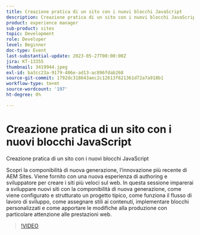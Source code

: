 ```yaml
---
title: Creazione pratica di un sito con i nuovi blocchi JavaScript
description: Creazione pratica di un sito con i nuovi blocchi JavaScriptScopri la componibilità di nuova generazione, l’ultima innovazione di AEM Sites. Viene fornito con una nuova esperienza di authoring e sviluppatore per creare i siti più veloci sul web. In questa sessione imparerai a sviluppare nuovi siti con la componibilità di nuova generazione, come viene configurato e strutturato un progetto tipico, come funziona il flusso di lavoro di sviluppo, come assegnare stili ai contenuti, implementare blocchi personalizzati e come apportare le modifiche alla produzione con particolare attenzione alle prestazioni web.
product: experience manager
sub-product: sites
topic: Development
role: Developer
level: Beginner
doc-type: Event
last-substantial-update: 2023-05-27T00:00:00Z
jira: KT-13355
thumbnail: 3419944.jpeg
exl-id: ba3cc23a-9179-486e-ad13-ac896fdab268
source-git-commit: 1792dc318643aec2c12613f621361d72a7a918b1
workflow-type: tm+mt
source-wordcount: '197'
ht-degree: 0%

---
```


# Creazione pratica di un sito con i nuovi blocchi JavaScript

Creazione pratica di un sito con i nuovi blocchi JavaScript

Scopri la componibilità di nuova generazione, l’innovazione più recente di AEM Sites. Viene fornito con una nuova esperienza di authoring e sviluppatore per creare i siti più veloci sul web. In questa sessione imparerai a sviluppare nuovi siti con la componibilità di nuova generazione, come viene configurato e strutturato un progetto tipico, come funziona il flusso di lavoro di sviluppo, come assegnare stili ai contenuti, implementare blocchi personalizzati e come apportare le modifiche alla produzione con particolare attenzione alle prestazioni web.

>[!VIDEO](https://video.tv.adobe.com/v/3419944/?learn=on)
